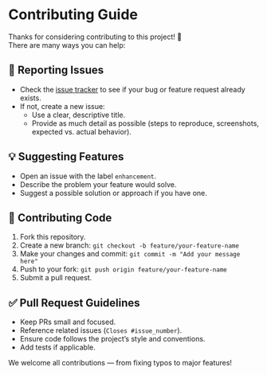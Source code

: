 # Contributing Guide

Thanks for considering contributing to this project! 🚀  
There are many ways you can help:

## 🐛 Reporting Issues

- Check the [issue tracker](../../issues) to see if your bug or feature request already exists.
- If not, create a new issue:
  - Use a clear, descriptive title.
  - Provide as much detail as possible (steps to reproduce, screenshots, expected vs. actual behavior).

## 💡 Suggesting Features

- Open an issue with the label `enhancement`.
- Describe the problem your feature would solve.
- Suggest a possible solution or approach if you have one.

## 🔧 Contributing Code

1. Fork this repository.
2. Create a new branch: `git checkout -b feature/your-feature-name`
3. Make your changes and commit: `git commit -m "Add your message here"`
4. Push to your fork: `git push origin feature/your-feature-name`
5. Submit a pull request.

## ✅ Pull Request Guidelines

- Keep PRs small and focused.
- Reference related issues (`Closes #issue_number`).
- Ensure code follows the project’s style and conventions.
- Add tests if applicable.

We welcome all contributions — from fixing typos to major features!
